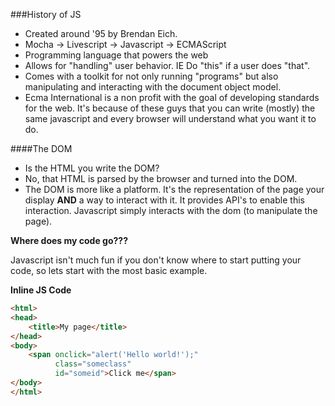 ###History of JS

* Created around '95 by Brendan Eich.
* Mocha -> Livescript -> Javascript -> ECMAScript
* Programming language that powers the web
* Allows for "handling" user behavior. IE Do "this" if a user does "that".
* Comes with a toolkit for not only running "programs" but also manipulating
    and interacting with the document object model.
* Ecma International is a non profit with the goal of developing standards for
    the web. It's because of these guys that you can write (mostly) the same 
    javascript and every browser will understand what you want it to do.

####The DOM

* Is the HTML you write the DOM?
* No, that HTML is parsed by the browser and turned into the DOM.
* The DOM is more like a platform.  It's the representation of the page
    your display **AND** a way to interact with it.  It provides API's to enable
    this interaction. Javascript simply interacts with the dom (to manipulate 
    the page).

**Where does my code go???**

Javascript isn't much fun if you don't know where to start putting your code, so
lets start with the most basic example.

**Inline JS Code**

```html
<html>
<head>
	<title>My page</title>
</head>
<body>
	<span onclick="alert('Hello world!');" 
	      class="someclass"
	      id="someid">Click me</span>
</body>
</html>
```


